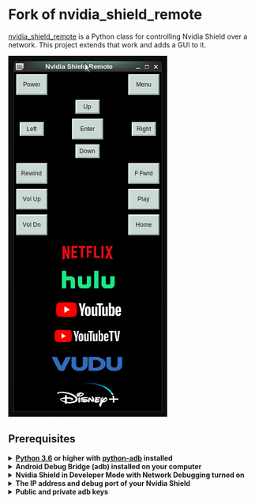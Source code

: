 # Fork of nvidia_shield_remote
<a href="https://github.com/stefan-sherwood/nvidia_shield_remote">nvidia_shield_remote</a> is a Python class for controlling Nvidia Shield over a network.  This project extends that work and adds a GUI to it.

![image](https://github.com/SDNick484/nvidia_shield_remote/blob/master/Nvidia%20Shield%20Remote.png)

## Prerequisites
<details>
<summary>
<b><a href="https://www.python.org/downloads/">Python 3.6</a> or higher with <a href="https://github.com/google/python-adb">python-adb</a> installed</b>
</summary>
<br/>
&emsp13;&emsp13;&emsp13; <b>Install Python</b>

&emsp13;&emsp13;&emsp13; Download and install Python from <a href="https://www.python.org/downloads/">here</a>

&emsp13;&emsp13;&emsp13; <b>Install python-adb</b>  
&emsp13;&emsp13;&emsp13; <code>pip install adb</code>
<br/>
</details>

<details>
<summary>
<b>Android Debug Bridge (adb) installed on your computer</b>
</summary>
<br/>
&emsp13;&emsp13;&emsp13; Download the install for <a href="https://developer.android.com/studio/releases/platform-tools.html">ADB here</a>.
</details>

<details>
<summary>
<b>Nvidia Shield in Developer Mode with Network Debugging turned on</b>
</summary>
<br/>
&emsp13;&emsp13;&emsp13; <b>Turn on developer mode</b><br/>
&emsp13;&emsp13;&emsp13; <i>Settings &rarr; About &rarr; Build </i> (click Build 7 times - "You are now a developer" message will pop up)
<br/><br/>

&emsp13;&emsp13;&emsp13; <b>Turn on Network debugging</b><br/>
&emsp13;&emsp13;&emsp13; <i>Settings &rarr; Developer Options &rarr; Network debugging </i>
<br/>
</details>

<details>
<summary>
<b>The IP address and debug port of your Nvidia Shield</b>
</summary>

<br/>
&emsp13;&emsp13;&emsp13; <b>Get the IP address and debug port</b><br/>
&emsp13;&emsp13;&emsp13; <i>Settings &rarr; Developer Options &rarr; Network debugging</i>
<br/>
&emsp13;&emsp13;&emsp13; Update the "SHIELD_IP_PORT" variable of nvidia_remote.py with the correct IP
</details>

<details>
<summary>
<b>Public and private adb keys</b>
</summary>
<br/>
&emsp13;&emsp13;&emsp13; <code>adb connect SHIELD:5555 # use the DNS name (or IP address) and Port from the previous step</code><br/><br/>
&emsp13;&emsp13;&emsp13; <i>A message will pop up on your Shield asking you to confirm the connection.</i><br/>
&emsp13;&emsp13;&emsp13; <i>Files <code>adbkey</code> and <code>adbkey.pub</code> will be added to the <code>.android</code> directory of your home folder<br/>

&emsp13;&emsp13;&emsp13; &emsp13;&emsp13;&emsp13; <b>Linux/Mac</b>: <code>~/.android</code><br/>
&emsp13;&emsp13;&emsp13; &emsp13;&emsp13;&emsp13; <b>Windows</b>: <code>/users/<i>\<username></i>/.android</code><br/><br/>
&emsp13;&emsp13;&emsp13; Copy these two files to the directory containing <code>nvidia.py</code>
</details>
</i>

